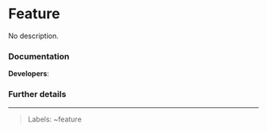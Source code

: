 # Feature <!-- Include feature name-->

No description.
<!-- Write a feature description here -->



<!-- copy if the feature adds or removes functionality -->
<!-- {+New Something+} -->
<!-- {-Deleted Something-} -->

### Documentation

<!-- Add developers here -->
__Developers__: <!-- @developer -->


<!-- See the Feature Change Documentation Workflow https://docs.gitlab.com/ee/development/documentation/feature-change-workflow.html
Add all known Documentation Requirements here, per https://docs.gitlab.com/ee/development/documentation/feature-change-workflow.html#documentation-requirements -->

### Further details

<!-- Include use cases, benefits, and/or goals (contributes to our vision?) -->



---

<!-- Add labels here -->
> Labels: ~feature
